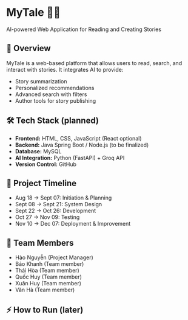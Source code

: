 # MyTale 📖✨
AI-powered Web Application for Reading and Creating Stories

## 🚀 Overview
MyTale is a web-based platform that allows users to read, search, and interact with stories. 
It integrates AI to provide:
- Story summarization
- Personalized recommendations
- Advanced search with filters
- Author tools for story publishing

## 🛠️ Tech Stack (planned)
- **Frontend:** HTML, CSS, JavaScript (React optional)
- **Backend:** Java Spring Boot / Node.js (to be finalized)
- **Database:** MySQL
- **AI Integration:** Python (FastAPI) + Groq API
- **Version Control:** GitHub

## 📌 Project Timeline
- Aug 18 → Sept 07: Initiation & Planning
- Sept 08 → Sept 21: System Design
- Sept 22 → Oct 26: Development
- Oct 27 → Nov 09: Testing
- Nov 10 → Dec 07: Deployment & Improvement

## 👥 Team Members
- Hào Nguyễn (Project Manager)
- Bảo Khanh (Team member)
- Thái Hòa (Team member)
- Quốc Huy (Team member)
- Xuân Huy (Team member)
- Văn Hà (Team member)

## ⚡ How to Run (later)
